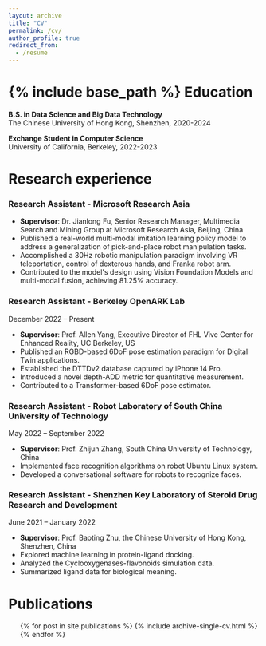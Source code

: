```yaml
---
layout: archive
title: "CV"
permalink: /cv/
author_profile: true
redirect_from:
  - /resume
---
```


{% include base_path %}
Education
======

**B.S. in Data Science and Big Data Technology**  
The Chinese University of Hong Kong, Shenzhen, 2020-2024

**Exchange Student in Computer Science**  
University of California, Berkeley, 2022-2023

Research experience
======

### Research Assistant - Microsoft Research Asia

* **Supervisor**: Dr. Jianlong Fu, Senior Research Manager, Multimedia Search and Mining Group at Microsoft Research Asia, Beijing, China
* Published a real-world multi-modal imitation learning policy model to address a generalization of pick-and-place robot manipulation tasks.
* Accomplished a 30Hz robotic manipulation paradigm involving VR teleportation, control of dexterous hands, and Franka robot arm.
* Contributed to the model's design using Vision Foundation Models and multi-modal fusion, achieving 81.25% accuracy.

### Research Assistant - Berkeley OpenARK Lab  
December 2022 – Present

* **Supervisor**: Prof. Allen Yang, Executive Director of FHL Vive Center for Enhanced Reality, UC Berkeley, US
* Published an RGBD-based 6DoF pose estimation paradigm for Digital Twin applications.
* Established the DTTDv2 database captured by iPhone 14 Pro.
* Introduced a novel depth-ADD metric for quantitative measurement.
* Contributed to a Transformer-based 6DoF pose estimator.

### Research Assistant - Robot Laboratory of South China University of Technology  
May 2022 – September 2022

* **Supervisor**: Prof. Zhijun Zhang, South China University of Technology, China
* Implemented face recognition algorithms on robot Ubuntu Linux system.
* Developed a conversational software for robots to recognize faces.

### Research Assistant - Shenzhen Key Laboratory of Steroid Drug Research and Development  
June 2021 – January 2022

* **Supervisor**: Prof. Baoting Zhu, the Chinese University of Hong Kong, Shenzhen, China
* Explored machine learning in protein-ligand docking.
* Analyzed the Cyclooxygenases-flavonoids simulation data.
* Summarized ligand data for biological meaning.

Publications
======

<ul>{% for post in site.publications %}
{% include archive-single-cv.html %}
{% endfor %}</ul>




